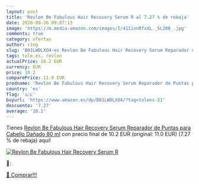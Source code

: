 ```yaml
---
layout: post
title: 'Revlon Be Fabulous Hair Recovery Serum R al 7.27 % de rebaja'
date: 2020-09-26 09:07:13
image: 'https://m.media-amazon.com/images/I/41IixnRfxXL._SL200_.jpg'
comments: true
category: ofertas
author: ring
slug: 'B01LWDLXO4-es Revlon Be Fabulous Hair Recovery Serum Reparador de Puntas...'
tags: tole.es, revlon
actualPrice: 10.2 EUR
currency: EUR
price: 10.2
comparePrice: 11.0 EUR
prodname: 'Revlon Be Fabulous Hair Recovery Serum Reparador de Puntas para Cabello Dañado 80 ml'
country: 'es'
flag: '🇪🇸'
buyurl: 'https://www.amazon.es/dp/B01LWDLXO4/?tag=tolees-21'
descuento: '7.27'
average: '10.2'
---
```


Tienes [Revlon Be Fabulous Hair Recovery Serum Reparador de Puntas para Cabello Dañado 80 ml](https://www.amazon.es/dp/B01LWDLXO4/?tag=tolees-21) con precio final de  10.2 EUR (original: 11.0 EUR) (7.27 %  de rebaja) aqui!

[![Revlon Be Fabulous Hair Recovery Serum R](https://m.media-amazon.com/images/I/41IixnRfxXL._SL200_.jpg)](https://www.amazon.es/dp/B01LWDLXO4/?tag=tolees-21)

🔎:


[🛒 Comprar!!!](https://www.amazon.es/dp/B01LWDLXO4/?tag=tolees-21)
